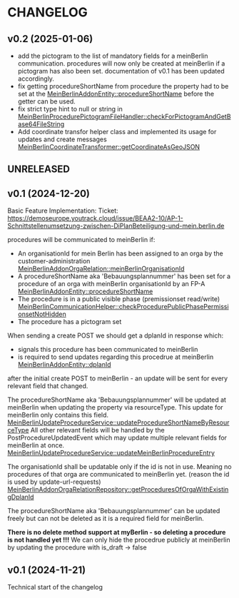 # CHANGELOG

## v0.2 (2025-01-06)
- add the pictogram to the list of mandatory fields for a meinBerlin communication.
  procedures will now only be created at meinBerlin if a pictogram has also been set.
  documentation of v0.1 has been updated accordingly.
- fix getting procedureShortName from procedure
  the property had to be set at the [MeinBerlinAddonEntity::procedureShortName](./src/Entity/MeinBerlinAddonEntity.php)
  before the getter can be used.
- fix strict type hint to null or string in [MeinBerlinProcedurePictogramFileHandler::checkForPictogramAndGetBase64FileString](./src/Logic/MeinBerlinProcedurePictogramFileHandler.php)
- Add coordinate transfor helper class and implemented its usage for updates and create messages
  [MeinBerlinCoordinateTransformer::getCoordinateAsGeoJSON](./src/Logic/MeinBerlinProcedureSettingsCoordinateHandler.php)

## UNRELEASED

## v0.1 (2024-12-20)
Basic Feature Implementation:
Ticket: https://demoseurope.youtrack.cloud/issue/BEAA2-10/AP-1-Schnittstellenumsetzung-zwischen-DiPlanBeteiligung-und-mein.berlin.de

procedures will be communicated to meinBerlin if:
- An organisationId for mein Berlin has been assigned to an orga by the customer-administration
  [MeinBerlinAddonOrgaRelation::meinBerlinOrganisationId](./src/Entity/MeinBerlinAddonOrgaRelation.php)
- A procedureShortName aka 'Bebauungsplannummer' has been set for a procedure of an orga 
  with meinBerlin organisationId by an FP-A
  [MeinBerlinAddonEntity::procedureShortName](./src/Entity/MeinBerlinAddonEntity.php)
- The procedure is in a public visible phase (premissionset read/write)
  [MeinBerlinCommunicationHelper::checkProcedurePublicPhasePermissionsetNotHidden](./src/Logic/MeinBerlinCommunicationHelper.php)
- The procedure has a pictogram set

When sending a create POST we should get a dplanId in response which:
- signals this procedure has been communicated to meinBerlin
- is required to send updates regarding this procedrue at meinBerlin
  [MeinBerlinAddonEntity::dplanId](./src/Entity/MeinBerlinAddonEntity.php)

after the initial create POST to meinBerlin - an update will be sent for every relevant field that changed.

The procedureShortName aka 'Bebauungsplannummer' will be updated at meinBerlin when
updating the property via resourceType. This update for meinBerlin only contains this field.
[MeinBerlinUpdateProcedureService::updateProcedureShortNameByResourceType](./src/Logic/MeinBerlinUpdateProcedureService.php)
All other relevant fields will be handled by the PostProcedureUpdatedEvent which may update
multiple relevant fields for meinBerlin at once.
[MeinBerlinUpdateProcedureService::updateMeinBerlinProcedureEntry](./src/Logic/MeinBerlinUpdateProcedureService.php)

The organisationId shall be updatable only if the id is not in use.
Meaning no procedures of that orga are communicated to meinBerlin yet. 
(reason the id is used by update-url-requests)
[MeinBerlinAddonOrgaRelationRepository::getProceduresOfOrgaWithExistingDplanId](./src/Repository/MeinBerlinAddonOrgaRelationRepository.php)

The procedureShortName aka 'Bebauungsplannummer' can be updated freely but can not be deleted
as it is a required field for meinBerlin.

**There is no delete method support at myBerlin - so deleting a procedure is not handled  yet !!!**
We can only hide the procedrue publicly at meinBerlin by updating the procedure with is_draft -> false

## v0.1 (2024-11-21)

Technical start of the changelog
